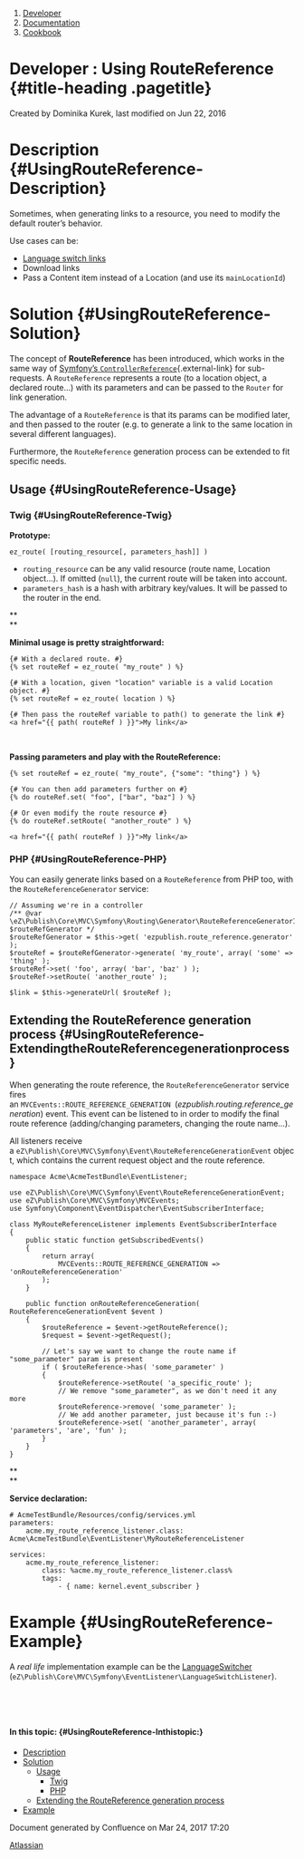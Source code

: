 1.  <span>[Developer](index.html)</span>
2.  <span>[Documentation](Documentation_31429504.html)</span>
3.  <span>[Cookbook](Cookbook_31429528.html)</span>

<span id="title-text"> Developer : Using RouteReference </span> {#title-heading .pagetitle}
===============================================================

Created by <span class="author"> Dominika Kurek</span>, last modified on
Jun 22, 2016

Description {#UsingRouteReference-Description}
===========

Sometimes, when generating links to a resource, you need to modify the
default router’s behavior.

Use cases can be:

-   [Language switch
    links](https://doc.ez.no/display/DEVELOPER/Internationalization#Internationalization-LanguageSwitcher)
-   Download links
-   Pass a Content item instead of a Location (and use
    its `mainLocationId`)

Solution {#UsingRouteReference-Solution}
========

The concept of **RouteReference** has been introduced, which works in
the same way of
[Symfony’s `ControllerReference`](http://api.symfony.com/2.3/Symfony/Component/HttpKernel/Controller/ControllerReference.html){.external-link} for
sub-requests. A `RouteReference` represents a route (to a location
object, a declared route…) with its parameters and can be passed to
the `Router` for link generation.

The advantage of a `RouteReference` is that its params can be modified
later, and then passed to the router (e.g. to generate a link to the
same location in several different languages).

Furthermore, the `RouteReference` generation process can be extended to
fit specific needs.

Usage {#UsingRouteReference-Usage}
-----

### Twig {#UsingRouteReference-Twig}

**Prototype:**

~~~~ brush:
ez_route( [routing_resource[, parameters_hash]] )
~~~~

-   `routing_resource` can be any valid resource (route name,
    Location object…). If omitted (`null`), the current route will be
    taken into account.
-   `parameters_hash` is a hash with arbitrary key/values. It will be
    passed to the router in the end.

**  
**

**Minimal usage is pretty straightforward:**

~~~~ brush:
{# With a declared route. #}
{% set routeRef = ez_route( "my_route" ) %}

{# With a location, given "location" variable is a valid Location object. #}
{% set routeRef = ez_route( location ) %}

{# Then pass the routeRef variable to path() to generate the link #}
<a href="{{ path( routeRef ) }}">My link</a>
~~~~

 

**Passing parameters and play with the RouteReference:**

~~~~ brush:
{% set routeRef = ez_route( "my_route", {"some": "thing"} ) %}

{# You can then add parameters further on #}
{% do routeRef.set( "foo", ["bar", "baz"] ) %}

{# Or even modify the route resource #}
{% do routeRef.setRoute( "another_route" ) %}

<a href="{{ path( routeRef ) }}">My link</a>
~~~~

### PHP {#UsingRouteReference-PHP}

<span>You can easily generate links based on
a </span>`RouteReference`<span> from PHP too, with
the </span>`RouteReferenceGenerator`<span> service:</span>

~~~~ brush:
// Assuming we're in a controller
/** @var \eZ\Publish\Core\MVC\Symfony\Routing\Generator\RouteReferenceGeneratorInterface $routeRefGenerator */
$routeRefGenerator = $this->get( 'ezpublish.route_reference.generator' );
$routeRef = $routeRefGenerator->generate( 'my_route', array( 'some' => 'thing' );
$routeRef->set( 'foo', array( 'bar', 'baz' ) );
$routeRef->setRoute( 'another_route' );

$link = $this->generateUrl( $routeRef );
~~~~

<span>Extending the RouteReference generation process</span> {#UsingRouteReference-ExtendingtheRouteReferencegenerationprocess}
------------------------------------------------------------

When generating the route reference,
the `RouteReferenceGenerator` service fires
an `MVCEvents::ROUTE_REFERENCE_GENERATION `(*ezpublish.routing.reference\_generation*)
event. This event can be listened to in order to modify the final route
reference (adding/changing parameters, changing the route name…).

All listeners receive
a `eZ\Publish\Core\MVC\Symfony\Event\RouteReferenceGenerationEvent` object,
which contains the current request object and the route reference.

~~~~ brush:
namespace Acme\AcmeTestBundle\EventListener;

use eZ\Publish\Core\MVC\Symfony\Event\RouteReferenceGenerationEvent;
use eZ\Publish\Core\MVC\Symfony\MVCEvents;
use Symfony\Component\EventDispatcher\EventSubscriberInterface;

class MyRouteReferenceListener implements EventSubscriberInterface
{
    public static function getSubscribedEvents()
    {
        return array(
            MVCEvents::ROUTE_REFERENCE_GENERATION => 'onRouteReferenceGeneration'
        );
    }

    public function onRouteReferenceGeneration( RouteReferenceGenerationEvent $event )
    {
        $routeReference = $event->getRouteReference();
        $request = $event->getRequest();

        // Let's say we want to change the route name if "some_parameter" param is present
        if ( $routeReference->has( 'some_parameter' )
        {
            $routeReference->setRoute( 'a_specific_route' );
            // We remove "some_parameter", as we don't need it any more
            $routeReference->remove( 'some_parameter' );
            // We add another parameter, just because it's fun :-)
            $routeReference->set( 'another_parameter', array( 'parameters', 'are', 'fun' );
        }
    }
}
~~~~

<span>**  
**</span>

<span>**Service declaration:**</span>

~~~~ brush:
# AcmeTestBundle/Resources/config/services.yml
parameters:
    acme.my_route_reference_listener.class: Acme\AcmeTestBundle\EventListener\MyRouteReferenceListener

services:
    acme.my_route_reference_listener:
        class: %acme.my_route_reference_listener.class%
        tags:
            - { name: kernel.event_subscriber }
~~~~

Example {#UsingRouteReference-Example}
=======

<span
class="aui-icon aui-icon-small aui-iconfont-info confluence-information-macro-icon"></span>
A *real life* implementation example can be the
[LanguageSwitcher](https://doc.ez.no/display/DEVELOPER/Internationalization#Internationalization-LanguageSwitcher)
(`eZ\Publish\Core\MVC\Symfony\EventListener\LanguageSwitchListener`).

 

 

#### In this topic: {#UsingRouteReference-Inthistopic:}

-   [Description](#UsingRouteReference-Description)
-   [Solution](#UsingRouteReference-Solution)
    -   [Usage](#UsingRouteReference-Usage)
        -   [Twig](#UsingRouteReference-Twig)
        -   [PHP](#UsingRouteReference-PHP)
    -   [Extending the RouteReference generation
        process](#UsingRouteReference-ExtendingtheRouteReferencegenerationprocess)
-   [Example](#UsingRouteReference-Example)

Document generated by Confluence on Mar 24, 2017 17:20

[Atlassian](http://www.atlassian.com/)



